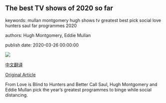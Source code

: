 ## The best TV shows of 2020 so far

keywords: mullan montgomery hugh shows tv greatest best pick social love hunters saul far programmes 2020

authors: Hugh Montgomery, Eddie Mullan

publish date: 2020-03-26 00:00:00

![](https://ichef.bbci.co.uk/wwfeatures/live/624_351/images/live/p0/87/rr/p087rrn5.jpg)

[中文翻译](The%20best%20TV%20shows%20of%202020%20so%20far_zh.md)

[Original Article](https://www.bbc.com/culture/story/20200326-the-best-tv-shows-of-2020-so-far)

From Love is Blind to Hunters and Better Call Saul, Hugh Montgomery and Eddie Mullan pick the year’s greatest programmes to binge while social distancing.